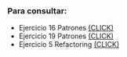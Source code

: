 ### Para consultar:
- Ejercicio 16 Patrones [(CLICK)](https://github.com/MarianoVidal/miscelaneo/blob/main/5to%20Semestre/OO2/Patrones/Ejercicio.16.Filtros)
- Ejercicio 19 Patrones [(CLICK)](https://github.com/MarianoVidal/miscelaneo/blob/main/5to%20Semestre/OO2/Patrones/Ejercicio.19)
- Ejercicio 5 Refactoring [(CLICK)](https://github.com/MarianoVidal/miscelaneo/tree/main/5to%20Semestre/OO2/Refactoring/Ejercicio.5)

